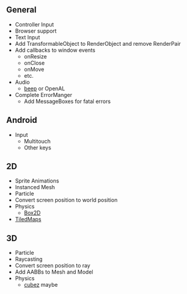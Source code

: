## General

+ Controller Input
+ Browser support
+ Text Input
+ Add TransformableObject to RenderObject and remove RenderPair 
+ Add callbacks to window events
	- onResize
	- onClose
	- onMove
	- etc.
+ Audio
	- [beep](https://github.com/faiface/beep) or OpenAL
+ Complete ErrorManger
	- Add MessageBoxes for fatal errors

## Android

+ Input
	- Multitouch
	- Other keys

## 2D

+ Sprite Animations
+ Instanced Mesh
+ Particle
+ Convert screen position to world position
+ Physics
	- [Box2D](https://github.com/ByteArena/box2d)
+ [TiledMaps](https://github.com/pikkpoiss/tmxgo)

## 3D

+ Particle
+ Raycasting
+ Convert screen position to ray
+ Add AABBs to Mesh and Model
+ Physics
	- [cubez](https://github.com/tbogdala/cubez) maybe